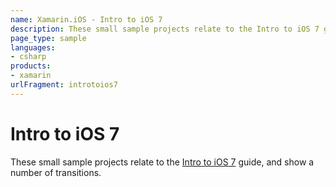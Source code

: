 ```yaml
---
name: Xamarin.iOS - Intro to iOS 7
description: These small sample projects relate to the Intro to iOS 7 guide, and show a number of transitions.
page_type: sample
languages:
- csharp
products:
- xamarin
urlFragment: introtoios7
---
```

# Intro to iOS 7

These small sample projects relate to the [Intro to iOS 7](/guides/ios/platform_features/introduction_to_ios_7/) guide, and show a number of transitions.

